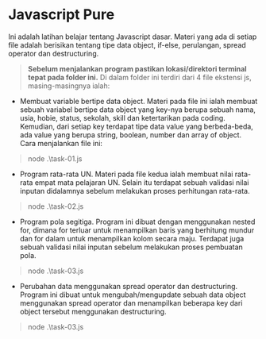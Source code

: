 # Javascript Pure

Ini adalah latihan belajar tentang Javascript dasar. Materi yang ada di setiap file adalah berisikan tentang tipe data object, if-else, perulangan, spread operator dan destructuring.
> **Sebelum menjalankan program pastikan lokasi/direktori terminal tepat pada folder ini.** 
Di dalam folder ini terdiri dari 4 file ekstensi js, masing-masingnya ialah:

- Membuat variable bertipe data object.
Materi pada file ini ialah membuat sebuah variabel bertipe data object yang key-nya berupa sebuah nama, usia, hobie, status, sekolah, skill dan ketertarikan pada coding.
Kemudian, dari setiap key terdapat tipe data value yang berbeda-beda, ada value yang berupa string, boolean, number dan array of object.
Cara menjalankan file ini:
> node .\task-01.js

- Program rata-rata UN.
Materi pada file kedua ialah membuat nilai rata-rata empat mata pelajaran UN. Selain itu terdapat sebuah validasi nilai inputan didalamnya sebelum melakukan proses perhitungan rata-rata.
> node .\task-02.js

- Program pola segitiga.
Program ini dibuat dengan menggunakan nested for, dimana for terluar untuk menampilkan baris yang berhitung mundur dan for dalam untuk menampilkan kolom secara maju. Terdapat juga sebuah validasi nilai inputan sebelum melakukan proses pembuatan pola.
> node .\task-03.js

- Perubahan data menggunakan spread operator dan destructuring.
Program ini dibuat untuk mengubah/mengupdate sebuah data object menggunakan spread operator dan menampilkan beberapa key dari object tersebut menggunakan destructuring.
> node .\task-03.js